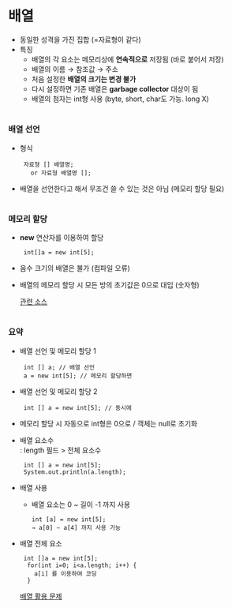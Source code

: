 # 배열 
- 동일한 성격을 가진 집합 (=자료형이 같다)
- 특징
  - 배열의 각 요소는 메모리상에 **연속적으로** 저장됨 (바로 붙어서 저장)
  - 배열의 이름 → 참조값 → 주소 
  - 처음 설정한 **배열의 크기는 변경 불가** 
  - 다시 설정하면 기존 배열은 **garbage collector** 대상이 됨 
  - 배열의 첨자는 int형 사용 (byte, short, char도 가능. long X)

#
### 배열 선언 
 - 형식
  
        자료형 [] 배열명; 
          or 자료형 배열명 [];
 
 - 배열을 선언한다고 해서 무조건 쓸 수 있는 것은 아님 (메모리 할당 필요)

#
### 메모리 할당 
 - **new** 연산자를 이용하여 할당 
 
        int[]a = new int[5];
      
 - 음수 크기의 배열은 불가 (컴파일 오류) 
 - 배열의 메모리 할당 시 모든 방의 초기값은 0으로 대입 (숫자형)


    [관련 소스](https://github.com/friedegg818/TIL/tree/master/Java/%EC%86%8C%EC%8A%A4%20%ED%8C%8C%EC%9D%BC/%EB%B0%B0%EC%97%B4/1)
 
 #
 ### 요약
- 배열 선언 및 메모리 할당 1

   	   int [] a; // 배열 선언
	   a = new int[5]; // 메모리 할당하면

- 배열 선언 및 메모리 할당 2
	
       int [] a = new int[5]; // 동시에

- 메모리 할당 시 자동으로 int형은 0으로 / 객체는 null로 초기화

- 배열 요소수    
 : length 필드 > 전체 요소수 
 
	   int [] a = new int[5];
	   System.out.println(a.length);

- 배열 사용
  - 배열 요소는 0 ~ 길이 -1 까지 사용

        int [a] = new int[5];
      	→ a[0] ~ a[4] 까지 사용 가능
	
- 배열 전체 요소

       int []a = new int[5];
      	for(int i=0; i<a.length; i++) {
	      a[i] 를 이용하여 코딩
	    }
	    
    [배열 활용 문제](https://github.com/friedegg818/TIL/tree/master/Java/%EC%86%8C%EC%8A%A4%20%ED%8C%8C%EC%9D%BC/%EB%B0%B0%EC%97%B4/2)
 
